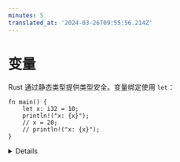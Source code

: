 ```yaml
---
minutes: 5
translated_at: '2024-03-26T09:55:56.214Z'
---
```


# 变量

Rust 通过静态类型提供类型安全。变量绑定使用 `let`：

```rust,editable
fn main() {
    let x: i32 = 10;
    println!("x: {x}");
    // x = 20;
    // println!("x: {x}");
}
```

<details>

- 取消注释 `x = 20` 来演示变量默认是不可变的。添加 `mut` 关键字以允许更改。

- 这里的 `i32` 是变量的类型。这必须在编译时知道，但类型推断（稍后介绍）允许程序员在许多情况下省略它。

</details>
